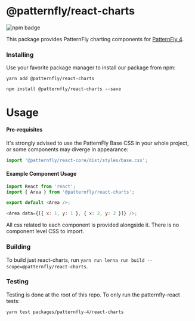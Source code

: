 # @patternfly/react-charts

![npm badge](https://img.shields.io/npm/v/@patternfly/react-charts.svg?style=for-the-badge)

This package provides PatternFly charting components for [PatternFly 4][patternfly-4].

### Installing

Use your favorite package manager to install our package from npm: 

`yarn add @patternfly/react-charts`

`npm install @patternfly/react-charts --save`

# Usage

#### Pre-requisites

It's strongly advised to use the PatternFly Base CSS in your whole project, or some components may diverge in appearance:

```javascript
import '@patternfly/react-core/dist/styles/base.css';
```

#### Example Component Usage

```javascript
import React from 'react';
import { Area } from '@patternfly/react-charts';

export default <Area />;

<Area data={[{ x: 1, y: 1 }, { x: 2, y: 2 }]} />;
```

All css related to each component is provided alongside it. There is no component level CSS to import.

### Building

To build just react-charts, run `yarn run lerna run build --scope=@patternfly/react-charts`.


### Testing

Testing is done at the root of this repo. To only run the patternfly-react tests:

```
yarn test packages/patternfly-4/react-charts
```

[patternfly-4]: https://github.com/patternfly/patternfly